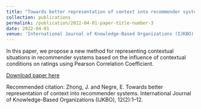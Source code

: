 ```yaml
---
title: "Towards better representation of context into recommender systems"
collection: publications
permalink: /publication/2022-04-01-paper-title-number-3
date: 2022-04-01
venue: 'International Journal of Knowledge-Based Organizations (IJKBO)'
---
```

In this paper, we propose a new method for representing contextual situations in recommender systems based on the influence of contextual conditions on ratings using Pearson Correlation Coefficient.

[Download paper here](https://www.igi-global.com/article/towards-better-representation-of-context-into-recommender-systems/295080)

Recommended citation: Zhong, J. and Negre, E. Towards better representation of context into recommender systems. International Journal of Knowledge-Based Organizations (IJKBO), 12(2):1–12.

